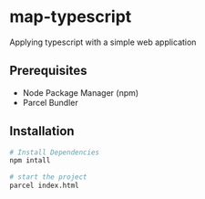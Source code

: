 # map-typescript

Applying typescript with a simple web application

## Prerequisites

- Node Package Manager (npm)
- Parcel Bundler

## Installation

```bash
# Install Dependencies
npm intall

# start the project
parcel index.html
```
